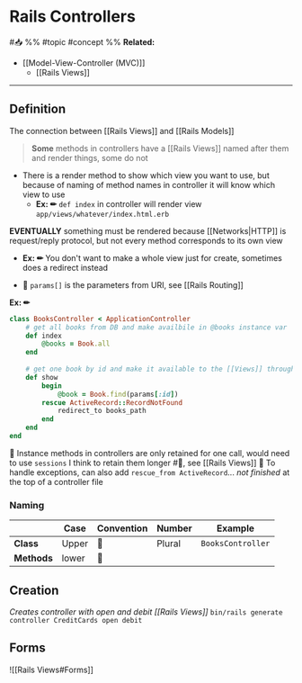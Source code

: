 # Rails Controllers
#📥 
%%
#topic
#concept
%%
**Related:**
-  [[Model-View-Controller (MVC)]]
	-  [[Rails Views]]

---

## Definition
The connection between [[Rails Views]] and [[Rails Models]]



> **Some** methods in controllers have a [[Rails Views]] named after them and render things, some do not
- There is a render method to show which view you want to use, but because of naming of method names in controller it will know which view to use
	- **Ex: ✏**  `def index` in controller will render view `app/views/whatever/index.html.erb`

**EVENTUALLY** something must be rendered because [[Networks|HTTP]] is request/reply protocol, but not every method corresponds to its own view
- **Ex: ✏**  You don't want to make a whole view just for create, sometimes does a redirect instead


- 📝 `params[]` is the parameters from URI, see [[Rails Routing]]

**Ex: ✏**  

```Ruby
class BooksController < ApplicationController
	# get all books from DB and make availbile in @books instance var
	def index
		@books = Book.all
	end
	
	# get one book by id and make it available to the [[Views]] through instance var @book
	def show
		begin
			@book = Book.find(params[:id])
		rescue ActiveRecord::RecordNotFound
			redirect_to books_path
		end
	end
end


```

📝 Instance methods in controllers are only retained for one call, would need to use `sessions` I think to retain them longer #📌, see [[Rails Views]]
📝 To handle exceptions, can also add `rescue_from ActiveRecord`... *not finished* at the top of a controller file 

### Naming

 |             | Case  | Convention | Number | Example           |
 | ----------- | ----- | ---------- | ------ | ----------------- |
 | **Class**   | Upper | 🐫         | Plural | `BooksController` |
 | **Methods** | lower | 🐍         |        |                   |


## Creation
*Creates controller with open and debit [[Rails Views]]*
`bin/rails generate controller CreditCards open debit`

## Forms
![[Rails Views#Forms]]